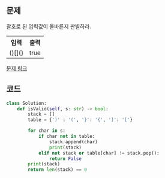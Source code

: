 ## 문제

괄호로 된 입력값이 올바른지 판별하라.

 <table>
	<th>입력</th>
	<th>출력</th>
	<tr><!-- 첫번째 줄 시작 -->
	    <td>()[]{}</td>
	    <td>true</td>
	</tr><!-- 첫번째 줄 끝 -->
</table>

<a href="https://leetcode.com/problems/valid-parentheses/" target="_blank">문제 링크</a>

## 코드

```python
class Solution:
    def isValid(self, s: str) -> bool:
        stack = []
        table = {')' : '(', '}': '{', ']': '['}

        for char in s:
            if char not in table:
                stack.append(char)
                print(stack)
            elif not stack or table[char] != stack.pop():
                return False
        print(stack)
        return len(stack) == 0
```